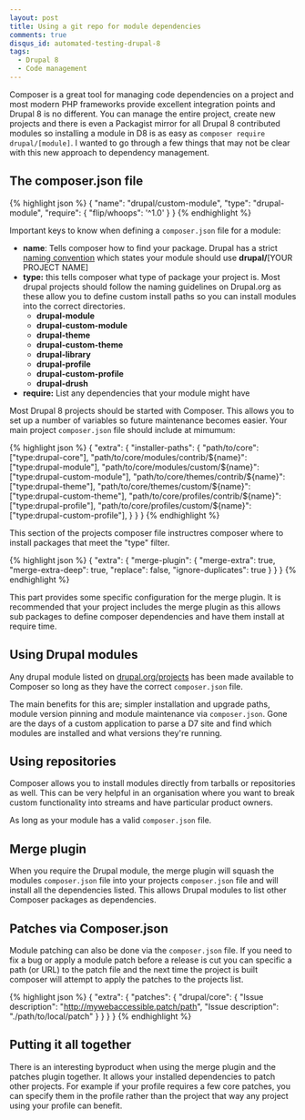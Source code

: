 ```yaml
---
layout: post
title: Using a git repo for module dependencies
comments: true
disqus_id: automated-testing-drupal-8
tags:
  - Drupal 8
  - Code management
---
```


Composer is a great tool for managing code dependencies on a project and most modern PHP frameworks provide excellent integration points and Drupal 8 is no different. You can manage the entire project, create new projects and there is even a Packagist mirror for all Drupal 8 contributed modules so installing a module in D8 is as easy as `composer require drupal/[module]`. I wanted to go through a few things that may not be clear with this new approach to dependency management.

## The composer.json file

{% highlight json %}
{
  "name": "drupal/custom-module",
  "type": "drupal-module",
  "require": {
    "flip/whoops": '^1.0'
  }
}
{% endhighlight %}

Important keys to know when defining a `composer.json` file for a module:

* **name**: Tells composer how to find your package. Drupal has a strict [naming convention](https://www.drupal.org/node/2471927) which states your module should use **drupal/**[YOUR PROJECT NAME]
* **type:** this tells composer what type of package your project is. Most drupal projects should follow the naming guidelines on Drupal.org as these allow you to define custom install paths so you can install modules into the correct directories.
  * **drupal-module**
  * **drupal-custom-module**
  * **drupal-theme**
  * **drupal-custom-theme**
  * **drupal-library**
  * **drupal-profile**
  * **drupal-custom-profile**
  * **drupal-drush**
* **require:** List any dependencies that your module might have

Most Drupal 8 projects should be started with Composer. This allows you to set up a number of variables so future maintenance becomes easier. Your main project `composer.json` file should include at mimumum:

{% highlight json %}
{
  "extra": {
    "installer-paths": {
      "path/to/core": ["type:drupal-core"],
      "path/to/core/modules/contrib/${name}": ["type:drupal-module"],
      "path/to/core/modules/custom/${name}": ["type:drupal-custom-module"],
      "path/to/core/themes/contrib/${name}": ["type:drupal-theme"],
      "path/to/core/themes/custom/${name}": ["type:drupal-custom-theme"],
      "path/to/core/profiles/contrib/${name}": ["type:drupal-profile"],
      "path/to/core/profiles/custom/${name}": ["type:drupal-custom-profile"],
    }
  }
}
{% endhighlight %}

This section of the projects composer file instructres composer where to install packages that meet the "type" filter.

{% highlight json %}
{
    "extra": {
      "merge-plugin": {
        "merge-extra": true,
        "merge-extra-deep": true,
        "replace": false,
        "ignore-duplicates": true
      }
    }
}
{% endhighlight %}

This part provides some specific configuration for the merge plugin. It is recommended that your project includes the merge plugin as this allows sub packages to define composer dependencies and have them install at require time.

## Using Drupal modules

Any drupal module listed on [drupal.org/projects][do] has been made available to Composer so long as they have the correct `composer.json` file.

The main benefits for this are; simpler installation and upgrade paths, module version pinning and module maintenance via `composer.json`. Gone are the days of a custom application to parse a D7 site and find which modules are installed and what versions they're running.

## Using repositories

Composer allows you to install modules directly from tarballs or repositories as well. This can be very helpful in an organisation where you want to break custom functionality into streams and have particular product owners.

As long as your module has a valid `composer.json` file.

## Merge plugin

When you require the Drupal module, the merge plugin will squash the modules `composer.json` file into your projects `composer.json` file and will install all the dependencies listed. This allows Drupal modules to list other Composer packages as dependencies.

## Patches via Composer.json

Module patching can also be done via the `composer.json` file. If you need to fix a bug or apply a module patch before a release is cut you can specific a path (or URL) to the patch file and the next time the project is built composer will attempt to apply the patches to the projects list.

{% highlight json %}
{
  "extra": {
    "patches": {
      "drupal/core": {
        "Issue description": "http://mywebaccessible.patch/path",
        "Issue description": "./path/to/local/patch"
      }
    }
  }
}
{% endhighlight %}


## Putting it all together

There is an interesting byproduct when using the merge plugin and the patches plugin together. It allows your installed dependencies to patch other projects. For example if your profile requires a few core patches, you can specify them in the profile rather than the project that way any project using your profile can benefit.

[repo]: https://github.com/steveworley/whoops
[do]: http://drupal.org
